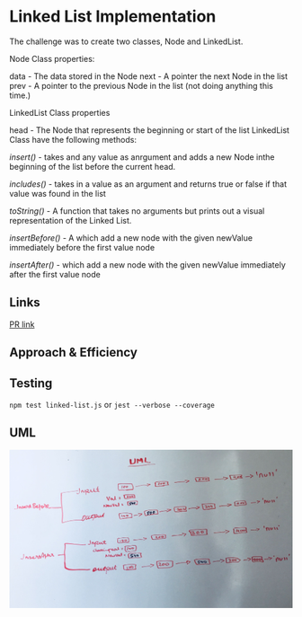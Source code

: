 # Linked List Implementation
The challenge was to create two classes, Node and LinkedList. 

Node Class properties:

data - The data stored in the Node
next - A pointer the next Node in the list
prev - A pointer to the previous Node in the list (not doing anything this time.)

LinkedList Class properties

head - The Node that represents the beginning or start of the list
LinkedList Class have the following methods:

*insert()* -  takes and any value as anrgument and adds a new Node inthe beginning of the list before the current head.

*includes()* -  takes in a value as an argument and returns true or false if that value was found in the list

*toString()* - A function that takes no arguments but prints out a visual representation of the Linked List.

*insertBefore()* - A which add a new node with the given newValue immediately before the first value node

*insertAfter()* - which add a new node with the given newValue immediately after the first value node

    
## Links
[PR link](https://github.com/Eyob1984/data-structures-and-algorithms/pull/39)
    


## Approach & Efficiency

    
    
## Testing
  `npm test linked-list.js` or `jest --verbose --coverage`

## UML

![UML](./asset/image/uml-code-challanges-06.jpg)
